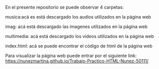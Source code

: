 En el presente repositorio se puede observar 4 carpetas:

musica:acá es está descargado los audios utilizados en la página web

imag: acá está descargado las imagenes utilizados en la página web

multimedia: acá está descargado los videos utilizados en la página web

index.html: acá se puede encontrar el código de html de la página web

Para visualizar la página web puede entrar por el siguiente link: https://nunezmartina.github.io/Trabajo-Practico-HTML-Nunez-50111/
